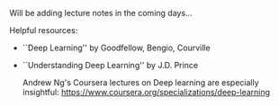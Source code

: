 Will be adding lecture notes in the coming days...

Helpful resources:

- ``Deep Learning'' by Goodfellow, Bengio, Courville
- ``Understanding Deep Learning'' by J.D. Prince

  Andrew Ng's Coursera lectures on Deep learning are especially insightful: https://www.coursera.org/specializations/deep-learning
